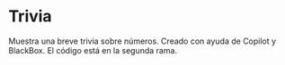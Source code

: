 # Trivia

Muestra una breve trivia sobre números. Creado con ayuda de Copilot y BlackBox. El código está en la segunda rama.

